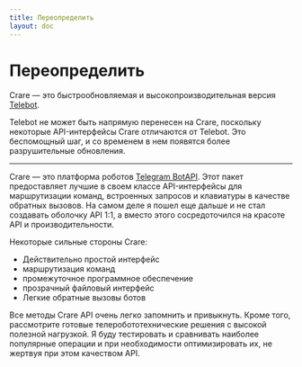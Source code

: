 ```yaml
---
title: Переопределить
layout: doc
---
```

# Переопределить
Crare — это быстрообновляемая и высокопроизводительная версия [Telebot](https://github.com/tucnak/telebot).

Telebot не может быть напрямую перенесен на Crare, поскольку некоторые API-интерфейсы Crare отличаются от Telebot. Это беспомощный шаг, и со временем в нем появятся более разрушительные обновления.
***
Crare — это платформа роботов [Telegram BotAPI](https://core.telegram.org/bots/api).
Этот пакет предоставляет лучшие в своем классе API-интерфейсы для маршрутизации команд, встроенных запросов и клавиатуры в качестве обратных вызовов. На самом деле я пошел еще дальше и не стал создавать оболочку API 1:1, а вместо этого сосредоточился на красоте API и производительности.

Некоторые сильные стороны Crare:
- Действительно простой интерфейс
- маршрутизация команд
- промежуточное программное обеспечение
- прозрачный файловый интерфейс
- Легкие обратные вызовы ботов

Все методы Crare API очень легко запомнить и привыкнуть. Кроме того, рассмотрите готовые телеробототехнические решения с высокой полезной нагрузкой. Я буду тестировать и сравнивать наиболее популярные операции и при необходимости оптимизировать их, не жертвуя при этом качеством API.